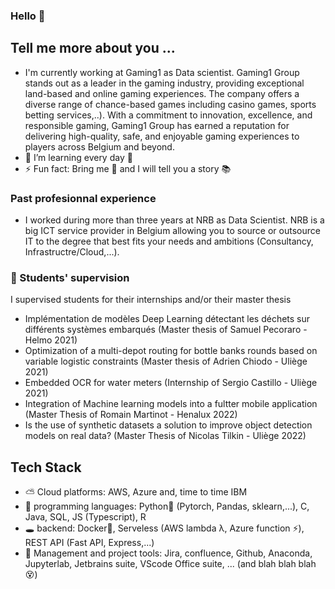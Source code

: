 ### Hello 👋

## Tell me more about you ...
- I'm currently working at Gaming1 as Data scientist. Gaming1 Group stands out as a leader in the gaming industry, providing exceptional land-based and online gaming experiences. The company offers a diverse range of chance-based games including casino games, sports betting services,..). With a commitment to innovation, excellence, and responsible gaming, Gaming1 Group has earned a reputation for delivering high-quality, safe, and enjoyable gaming experiences to players across Belgium and beyond.
- 🌱 I’m learning every day 🧩
- ⚡ Fun fact: Bring me 🍻 and I will tell you a story 📚

### Past profesionnal experience
- I worked during more than three years at NRB as Data Scientist. NRB is a big ICT service provider in Belgium allowing you to source or outsource IT to the degree that best fits your needs and ambitions (Consultancy, Infrastructre/Cloud,...).

### 👯 Students' supervision
I supervised students for their internships and/or their master thesis
  -  Implémentation de modèles Deep Learning détectant les déchets sur différents systèmes embarqués (Master thesis of Samuel Pecoraro - Helmo 2021)
  -  Optimization of a multi-depot routing for bottle banks rounds based on variable logistic constraints (Master thesis of Adrien Chiodo - Uliège 2021)
  -  Embedded OCR for water meters (Internship of Sergio Castillo - Uliège 2021)
  -  Integration of Machine learning models into a fultter mobile application (Master Thesis of Romain Martinot - Henalux 2022)
  -  Is the use of synthetic datasets a solution to improve object detection models on real data? (Master Thesis of Nicolas Tilkin - Uliège 2022)


## Tech Stack
- ⛅ Cloud platforms: AWS, Azure and, time to time IBM
- 💾 programming languages: Python🐍 (Pytorch, Pandas, sklearn,...), C, Java, SQL, JS (Typescript), R
- 🕳 backend: Docker🐳, Serveless (AWS lambda λ, Azure function ⚡), REST API (Fast API, Express,...)
- 🥞 Management and project tools: Jira, confluence, Github, Anaconda, Jupyterlab, Jetbrains suite, VScode Office suite, ... (and blah blah blah 😵)

